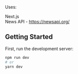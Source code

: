 Uses:

Next.js  
News API - https://newsapi.org/  

## Getting Started

First, run the development server:

```bash
npm run dev
# or
yarn dev
```